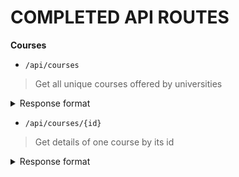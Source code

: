 # COMPLETED API ROUTES


**Courses**

- `/api/courses`
 >Get all unique courses offered by universities

 <details>
 <summary>Response format</summary>
 
 ```json
[
    {
     "id" : 1,
     "name" : "BACHELOR OF ARTS",
     "holland_code" : "code",
     "created_at" : "2022-10-01 15:16:57",
     "updated_at" : "2022-10-01 15:16:57",
    },
       {
     "id" : 2,
     "name" : "BACHELOR OF ARCHITECTURAL STUDIES",
     "holland_code" : "code",
     "created_at" : "2022-10-01 15:16:57",
     "updated_at" : "2022-10-01 15:16:57",
    } 
]
 ```
</details>

 
- `/api/courses/{id}`
 >Get details of one course by its id
 
 <details>
 <summary>Response format</summary>
 
 ```json
{
 "id" : 11,
 "name" : "BACHELOR OF SCIENCE (BIOLOGY)",
 "holland_code" : "code",
 "created_at" : "2022-10-01 15:16:57",
 "updated_at" : "2022-10-01 15:16:57",
}
 ```
</details>
